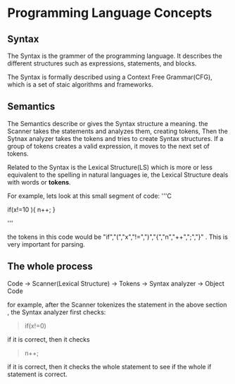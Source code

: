# Programming Language Concepts

## Syntax

The Syntax is the grammer of the programming language. It describes the 
different structures such as expressions, statements, and blocks. 

The Syntax is formally described using a Context Free Grammar(CFG), which is a 
set of staic algorithms and frameworks.


## Semantics

The Semantics describe or gives the Syntax structure a meaning. the Scanner 
takes the statements and analyzes them, creating tokens, Then the Sytnax 
analyzer takes the tokens and tries to create Syntax structures.
If a group of tokens creates a valid expression, it moves to the next set of
tokens.

Related to the Syntax is the Lexical Structure(LS) which is more or less
equivalent to the spelling in natural languages ie, the Lexical Structure
deals with words or **tokens**.

For example, lets look at this small segment of code:
'''C

if(x!=10 ){
n++;
}

'''

the tokens in this code would be "if","(","x","!=",")","{","n","++",";","}" .
This is very important for parsing.  

## The whole process

Code -> Scanner(Lexical Structure) -> Tokens -> Syntax analyzer -> Object Code

for example, after the Scanner tokenizes the statement in the above section ,
the Syntax analyzer first checks:

> if(x!=0)

if it is correct, then it checks

> n++;

if it is correct, then it checks the whole statement to see if the whole
if statement is correct. 
 
